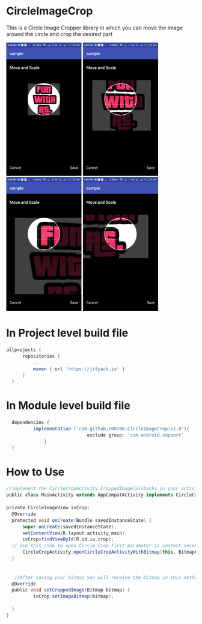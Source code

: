 # CircleImageCrop

This is a Circle Image Cropper library in which you can move the image around the circle and crop the desired part




<p align="left"> 
  <img src="https://raw.githubusercontent.com/r00786/CircleImageCrop/master/1.png" width="200" alt="accessibility text">
	<img src="https://raw.githubusercontent.com/r00786/CircleImageCrop/master/2.png" width="200" alt="accessibility text">
	<img src="https://raw.githubusercontent.com/r00786/CircleImageCrop/master/3.png" width="200" alt="accessibility text">
	<img src="https://raw.githubusercontent.com/r00786/CircleImageCrop/master/4.png" width="200" alt="accessibility text">
</p>



  # In Project level build file
  
  
  
  
  ```groovy
allprojects {
		repositories {
			...
			maven { url 'https://jitpack.io' }
		}
	}
  ```

# In Module level build file
  
  
  
  
  ```groovy
	dependencies {
	        implementation ('com.github.r00786:CircleImageCrop:v1.0'){
                                exclude group: 'com.android.support'
                }
	}
  ```
  
  # How to Use
  ```groovy
  //implement the CircleCropActivity.CroppedImageCallbacks in your activity
  public class MainActivity extends AppCompatActivity implements CircleCropActivity.CroppedImageCallbacks{

private CircleImageView ivCrop;
    @Override
    protected void onCreate(Bundle savedInstanceState) {
        super.onCreate(savedInstanceState);
        setContentView(R.layout.activity_main);
        ivCrop=findViewById(R.id.iv_crop);
	// Use this code to open Circle Crop first parameter is context second is bitmap to be cropped and third is whether you want           //grid lines or not
        CircleCropActivity.openCircleCropActivityWithBitmap(this, BitmapFactory.decodeResource(getResources(),R.drawable.photo),true);
    }


     //After saving your bitmap you will receive the bitmap in this method
    @Override
    public void setCroppedImage(Bitmap bitmap) {
            ivCrop.setImageBitmap(bitmap);

    }
}

```
